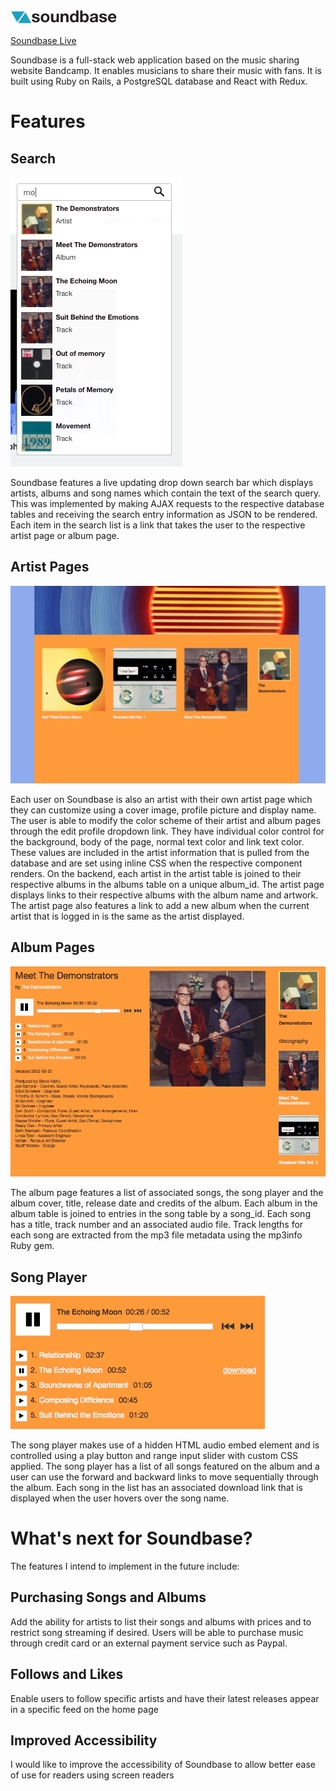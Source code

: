 ![alt text](https://github.com/jpshugrue/soundbase/blob/master/app/assets/images/home_page_logo.png "Soundbase Logo")

[Soundbase Live](https://aa-soundbase.herokuapp.com/#/)

Soundbase is a full-stack web application based on the music sharing website Bandcamp. It enables musicians to share their music with fans. It is built using Ruby on Rails, a PostgreSQL database and React with Redux.

# Features

## Search

![alt text](https://github.com/jpshugrue/soundbase/blob/master/app/assets/images/search_bar_shot.png "Search Bar")

Soundbase features a live updating drop down search bar which displays artists, albums and song names which contain the text of the search query. This was implemented by making AJAX requests to the respective database tables and receiving the search entry information as JSON to be rendered. Each item in the search list is a link that takes the user to the respective artist page or album page.

## Artist Pages

![alt text](https://github.com/jpshugrue/soundbase/blob/master/app/assets/images/artist_page_shot.png "Artist Page")

Each user on Soundbase is also an artist with their own artist page which they can customize using a cover image, profile picture and display name. The user is able to modify the color scheme of their artist and album pages through the edit profile dropdown link. They have individual color control for the background, body of the page, normal text color and link text color. These values are included in the artist information that is pulled from the database and are set using inline CSS when the respective component renders. On the backend, each artist in the artist table is joined to their respective albums in the albums table on a unique album_id. The artist page displays links to their respective albums with the album name and artwork. The artist page also features a link to add a new album when the current artist that is logged in is the same as the artist displayed.

## Album Pages

![alt text](https://github.com/jpshugrue/soundbase/blob/master/app/assets/images/album_page_shot.png "Album Page")

The album page features a list of associated songs, the song player and the album cover, title, release date and credits of the album. Each album in the album table is joined to entries in the song table by a song_id. Each song has a title, track number and an associated audio file. Track lengths for each song are extracted from the mp3 file metadata using the mp3info Ruby gem.

## Song Player

![alt text](https://github.com/jpshugrue/soundbase/blob/master/app/assets/images/song_player_shot.png "Song Player")

The song player makes use of a hidden HTML audio embed element and is controlled using a play button and range input slider with custom CSS applied. The song player has a list of all songs featured on the album and a user can use the forward and backward links to move sequentially through the album. Each song in the list has an associated download link that is displayed when the user hovers over the song name.

# What's next for Soundbase?

The features I intend to implement in the future include:

## Purchasing Songs and Albums
Add the ability for artists to list their songs and albums with prices and to restrict song streaming if desired. Users will be able to purchase music through credit card or an external payment service such as Paypal.

## Follows and Likes
Enable users to follow specific artists and have their latest releases appear in a specific feed on the home page

## Improved Accessibility
I would like to improve the accessibility of Soundbase to allow better ease of use for readers using screen readers
